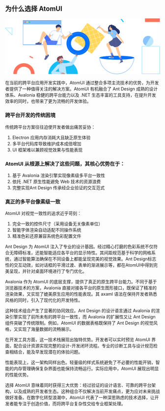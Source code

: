 ## 为什么选择 AtomUI

![](./images/Design.png)

在当前的跨平台应用开发实践中，AtomUI 通过整合多项主流技术的优势，为开发者提供了一种值得关注的解决方案。AtomUI 有机融合了 Ant Design 成熟的设计体系、Avalonia 稳健的跨平台能力以及 .NET 生态丰富的工具支持，在提升开发效率的同时，也带来了更为流畅的开发体验。

### 跨平台开发的传统困境
传统跨平台方案往往迫使开发者做出痛苦妥协：

1. Electron 应用内存消耗大且缺乏原生体验
2. 多平台代码库导致维护成本成倍增加
3. UI 框架难以兼顾视觉效果与性能表现

### AtomUI 从根源上解决了这些问题，其核心优势在于：

1. 基于 Avalonia 渲染引擎实现像素级多平台一致性
2. 依托 .NET 原生性能避免 Web 技术的资源浪费
3. 完整实现Ant Design 传承经企业验证的交互范式

### 真正的多平台像素级一致
AtomUI 对视觉一致性的追求近乎苛刻：

1. 完全一致的控件尺寸（采用设备无关像素单位）
2. 智能字体渲染自动适配不同操作系统
3. 精准色彩还原兼容系统色彩配置文件

Ant Design 为 AtomUI 注入了专业的设计基因。经过精心打磨的色彩系统不仅符合无障碍标准，还能智能适应各平台的显示特性。其间距规范基于科学的网格系统，通过智能算法确保在不同设备上都能呈现完美的视觉效果。Ant Design标志性的交互动效，如对话框的平滑过渡、表单的渐进展示等，都在AtomUI中得到完美呈现，并针对桌面环境进行了专门优化。

Avalonia 作为 AtomUI 的底层支撑，提供了真正的原生跨平台能力。不同于基于浏览器技术的方案，Avalonia 直接对接各平台的原生图形接口，既保证了精准的渲染效果，又实现了媲美原生应用的性能表现。其 axaml 语法在保持开发者熟悉风格的同时，引入了现代化的开发特性。

这种技术组合产生了显著的协同效应。Ant Design 的设计语言通过 Avalonia 的渲染引擎实现了前所未有的跨平台一致性，而 Avalonia 的扩展性又让 Ant Design 组件突破了传统限制。例如，AtomUI 的数据表格既保持了 Ant Design 的视觉风格，又实现了海量数据的流畅展示。

在开发工具方面，这一技术栈展现出独特优势。开发者可以实时预览 AtomUI 界面，配合设计资源实现完整的设计-开发闭环流程。专业的诊断工具与设计规范检查相结合，能及早发现潜在的体验问题。

性能表现上，这一架构同样出色。轻量级的样式系统避免了不必要的性能开销，智能的内存管理确保复杂界面也能保持流畅运行。实际应用中，AtomUI 展现出明显的性能优势。

选择 AtomUI 意味着同时获得三大优势：经过验证的设计语言、可靠的跨平台架构，以及成熟的开发者生态。这种组合不仅解决当前开发痛点，更为应对未来挑战做好准备。在数字化转型浪潮中，AtomUI 代表了一种深思熟虑的技术选择，让开发者能专注于创造价值，而将跨平台复杂性交给专业框架处理。